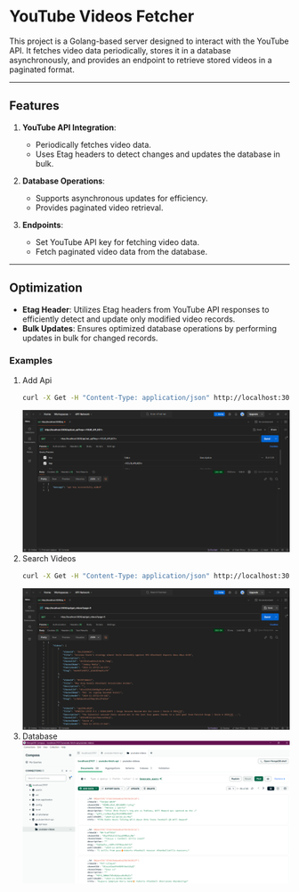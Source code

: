 # YouTube Videos Fetcher

This project is a Golang-based server designed to interact with the YouTube API. It fetches video data periodically, stores it in a database asynchronously, and provides an endpoint to retrieve stored videos in a paginated format.

---

## Features

1. **YouTube API Integration**:
   - Periodically fetches video data.
   - Uses Etag headers to detect changes and updates the database in bulk.

2. **Database Operations**:
   - Supports asynchronous updates for efficiency.
   - Provides paginated video retrieval.

3. **Endpoints**:
   - Set YouTube API key for fetching video data.
   - Fetch paginated video data from the database.

---
## Optimization
  - **Etag Header**: Utilizes Etag headers from YouTube API responses to efficiently detect and update only modified video records.
  - **Bulk Updates**: Ensures optimized database operations by performing updates in bulk for changed records.


### Examples
1. Add Api
   ```bash
   curl -X Get -H "Content-Type: application/json" http://localhost:3000/api/set_api?key=<ADD_YOUR_API_KEY>
   ```
   ![](assets/add_api.png)
2. Search Videos
   ```bash
   curl -X Get -H "Content-Type: application/json" http://localhost:3000/get_videos?page=1
   ```
   ![](assets/get_videos.png)
3. Database
   ![](assets/database.png)